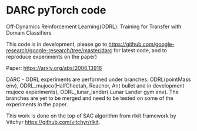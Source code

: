 # DARC pyTorch code
Off-Dynamics Reinforcement Learning(ODRL): Training for Transfer with Domain Classifiers

This code is in development, please go to https://github.com/google-research/google-research/tree/master/darc for latest code, and to reproduce experiments on the paper) 

Paper: https://arxiv.org/abs/2006.13916

DARC - ODRL experiments are performed under branches: ODRL(pointMass env), ODRL_mujoco(HalfCheetah, Reacher, Ant bullet and in development mujoco experiments), ODRL_lunar_lander( Lunar Lander gym env). The branches are yet to be merged and need to be tested on some of the experiments in the paper. 

This work is done on the top of SAC algorithm from rlkit framework by Vitchyr https://github.com/vitchyr/rlkit. 

